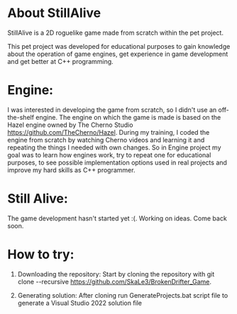 # About StillAlive
StillAlive is a 2D roguelike game made from scratch within the pet project.

This pet project was developed for educational purposes to gain knowledge about the operation of game engines, get experience in game development and get better at C++ programming.

# Engine:
I was interested in developing the game from scratch, so I didn't use an off-the-shelf engine. The engine on which the game is made is based on the Hazel engine owned by The Cherno Studio https://github.com/TheCherno/Hazel. During my training, I coded the engine from scratch by watching Cherno videos and learning it and repeating the things I needed with own changes. So in Engine project my goal was to learn how engines work, try to repeat one for educational purposes, to  see possible implementation options used in real projects and improve my hard skills as C++ programmer.

# Still Alive:
The game development hasn't started yet :(. Working on ideas. Come back soon.

# How to try:
1. Downloading the repository:
Start by cloning the repository with git clone --recursive https://github.com/SkaLe3/BrokenDrifter_Game.

2. Generating solution:
After cloning run GenerateProjects.bat script file to generate a Visual Studio 2022 solution file
